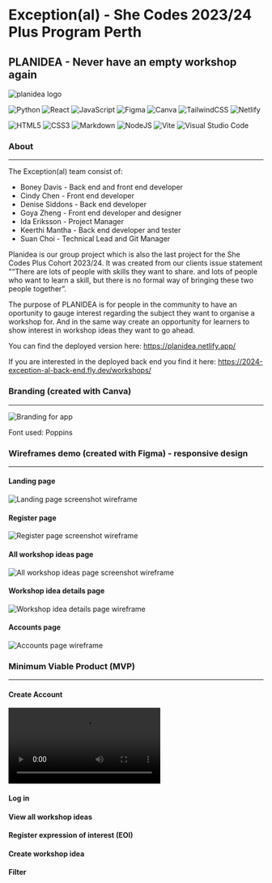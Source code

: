 # Exception(al) - She Codes 2023/24 Plus Program Perth
## PLANIDEA - Never have an empty workshop again 

![planidea logo](public/planidea-light.svg)

![Python](https://img.shields.io/badge/python-3670A0?style=for-the-badge&logo=python&logoColor=ffdd54)
![React](https://img.shields.io/badge/react-%2320232a.svg?style=for-the-badge&logo=react&logoColor=%2361DAFB)
![JavaScript](https://img.shields.io/badge/javascript-%23323330.svg?style=for-the-badge&logo=javascript&logoColor=%23F7DF1E)
![Figma](https://img.shields.io/badge/figma-%23F24E1E.svg?style=for-the-badge&logo=figma&logoColor=white)
![Canva](https://img.shields.io/badge/Canva-%2300C4CC.svg?style=for-the-badge&logo=Canva&logoColor=white)
![TailwindCSS](https://img.shields.io/badge/tailwindcss-%2338B2AC.svg?style=for-the-badge&logo=tailwind-css&logoColor=white) ![Netlify](https://img.shields.io/badge/netlify-%23000000.svg?style=for-the-badge&logo=netlify&logoColor=#00C7B7)

![HTML5](https://img.shields.io/badge/html5-%23E34F26.svg?style=for-the-badge&logo=html5&logoColor=white) ![CSS3](https://img.shields.io/badge/css3-%231572B6.svg?style=for-the-badge&logo=css3&logoColor=white) ![Markdown](https://img.shields.io/badge/markdown-%23000000.svg?style=for-the-badge&logo=markdown&logoColor=white) ![NodeJS](https://img.shields.io/badge/node.js-6DA55F?style=for-the-badge&logo=node.js&logoColor=white) ![Vite](https://img.shields.io/badge/vite-%23646CFF.svg?style=for-the-badge&logo=vite&logoColor=white) ![Visual Studio Code](https://img.shields.io/badge/Visual%20Studio%20Code-0078d7.svg?style=for-the-badge&logo=visual-studio-code&logoColor=white)


### About
---
The Exception(al) team consist of:
* Boney Davis - Back end and front end developer
* Cindy Chen - Front end developer
* Denise Siddons - Back end developer
* Goya Zheng - Front end developer and designer
* Ida Eriksson - Project Manager
* Keerthi Mantha - Back end developer and tester 
* Suan Choi - Technical Lead and Git Manager


Planidea is our group project which is also the last project for the She Codes Plus Cohort 2023/24.
It was created from our clients issue statement "“There are lots of people with skills they want to share. and lots of people who want to learn a skill, but there is no formal way of bringing these two people together”.

The purpose of PLANIDEA is for people in the community to have an oportunity to gauge interest regarding the subject they want to organise a workshop for. And in the same way create an opportunity for learners to show interest in workshop ideas they want to go ahead. 

You can find the deployed version here: https://planidea.netlify.app/

If you are interested in the deployed back end you find it here: https://2024-exception-al-back-end.fly.dev/workshops/

### Branding (created with Canva)
---
![Branding for app](<public/Branding overview.png>)

Font used: Poppins

### Wireframes demo (created with Figma) - responsive design 
---
#### Landing page 
![Landing page screenshot wireframe](<public/Wireframe ladning page.png>)
#### Register page 
![Register page screenshot wireframe](<public/Wireframe register page.png>)
#### All workshop ideas page 
![All workshop ideas page screenshot wireframe](<public/Wireframe all ideas page.png>)
#### Workshop idea details page
![Workshop idea details page wireframe](<public/Wireframe workshop idea details page.png>)
#### Accounts page 
![Accounts page wireframe](<public/Wireframe accounts page.png>)

### Minimum Viable Product (MVP)
---
#### Create Account
<video controls src="public/Create account video 1.mp4" title="Create account in Planidea"></video>
#### Log in

#### View all workshop ideas

#### Register expression of interest (EOI)

#### Create workshop idea

#### Filter 

####

####





